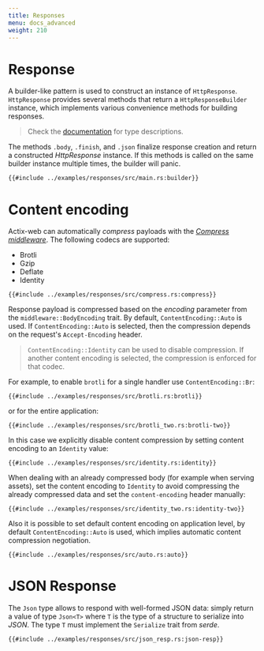 ```yaml
---
title: Responses
menu: docs_advanced
weight: 210
---
```


# Response

A builder-like pattern is used to construct an instance of `HttpResponse`.  `HttpResponse`
provides several methods that return a `HttpResponseBuilder` instance, which implements
various convenience methods for building responses.

> Check the [documentation][responsebuilder] for type descriptions.

The methods `.body`, `.finish`, and `.json` finalize response creation and return a
constructed *HttpResponse* instance. If this methods is called on the same builder
instance multiple times, the builder will panic.

```rust,edition2018,no_run,noplaypen
{{#include ../examples/responses/src/main.rs:builder}}
```

# Content encoding

Actix-web can automatically *compress* payloads with the [*Compress middleware*][compressmidddleware].
The following codecs are supported:

* Brotli
* Gzip
* Deflate
* Identity

```rust,edition2018,no_run,noplaypen
{{#include ../examples/responses/src/compress.rs:compress}}
```

Response payload is compressed based on the *encoding* parameter from the
`middleware::BodyEncoding` trait.  By default, `ContentEncoding::Auto` is used. If
`ContentEncoding::Auto` is selected, then the compression depends on the request's
`Accept-Encoding` header.

> `ContentEncoding::Identity` can be used to disable compression.
> If another content encoding is selected, the compression is enforced for that codec.

For example, to enable `brotli` for a single handler use `ContentEncoding::Br`:

```rust,edition2018,no_run,noplaypen
{{#include ../examples/responses/src/brotli.rs:brotli}}
```

or for the entire application:

```rust,edition2018,no_run,noplaypen
{{#include ../examples/responses/src/brotli_two.rs:brotli-two}}
```

In this case we explicitly disable content compression by setting content encoding to
an `Identity` value:

```rust,edition2018,no_run,noplaypen
{{#include ../examples/responses/src/identity.rs:identity}}
```

When dealing with an already compressed body (for example when serving assets),
set the content encoding to `Identity` to avoid compressing the already compressed
data and set the `content-encoding` header manually:

```rust,edition2018,no_run,noplaypen
{{#include ../examples/responses/src/identity_two.rs:identity-two}}
```

Also it is possible to set default content encoding on application level, by
default `ContentEncoding::Auto` is used, which implies automatic content compression
negotiation.

```rust,edition2018,no_run,noplaypen
{{#include ../examples/responses/src/auto.rs:auto}}
```

# JSON Response

The `Json` type allows to respond with well-formed JSON data: simply return a value of
type `Json<T>` where `T` is the type of a structure to serialize into *JSON*.
The type `T` must implement the `Serialize` trait from *serde*.

```rust,edition2018,no_run,noplaypen
{{#include ../examples/responses/src/json_resp.rs:json-resp}}
```

[responsebuilder]: https://docs.rs/actix-web/3/actix_web/dev/struct.HttpResponseBuilder.html
[compressmidddleware]: https://docs.rs/actix-web/3/actix_web/middleware/struct.Compress.html
